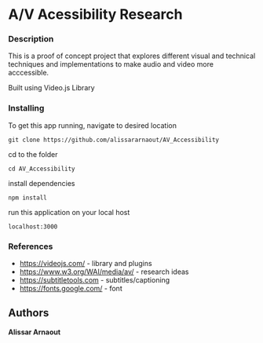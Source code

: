 # A/V Acessibility Research

### Description
This is a proof of concept project that explores different visual and technical techniques and implementations to make audio and video more acccessible.

Built using Video.js Library


### Installing

To get this app running, navigate to desired location

```
git clone https://github.com/alissararnaout/AV_Accessibility
```

cd to the folder
```
cd AV_Accessibility
```

install dependencies
```
npm install
```

run this application on your local host 
```
localhost:3000
```

### References
* https://videojs.com/ - library and plugins
* https://www.w3.org/WAI/media/av/ - research ideas
* https://subtitletools.com - subtitles/captioning
* https://fonts.google.com/ - font




## Authors

**Alissar Arnaout**

